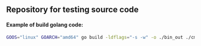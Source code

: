 ## Repository for testing source code
#### Example of build golang code:
```bash
GOOS="linux" GOARCH="amd64" go build -ldflags="-s -w" -o ./bin_out ./cmd/main.go
```
